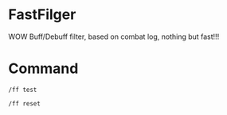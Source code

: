 # FastFilger
WOW Buff/Debuff filter, based on combat log, nothing but fast!!!

# Command
`/ff test `

`/ff reset`

